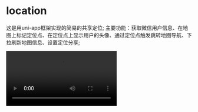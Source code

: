 # location
这是用uni-app框架实现的简易的共享定位;
主要功能：获取微信用户信息、在地图上标记定位点、在定位点上显示用户的头像、通过定位点触发跳转地图导航、下拉刷新地图信息、设置定位分享;

![vedio](https://github.com/PPTXD/location/blob/master/RPReplay_Final1587487157.MP4)
